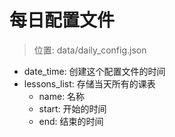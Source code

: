 # 每日配置文件
>位置: data/daily_config.json
* date_time: 创建这个配置文件的时间
* lessons_list: 存储当天所有的课表
  * name: 名称
  * start: 开始的时间
  * end: 结束的时间
